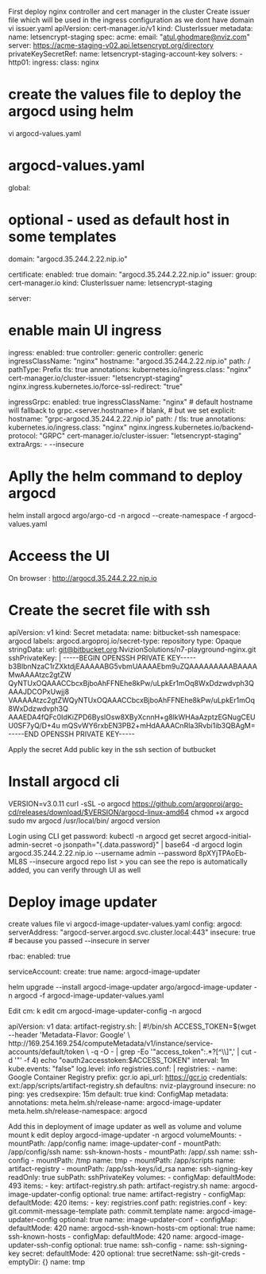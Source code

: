 First deploy nginx controller and cert manager in the cluster
Create issuer file which will be used in the ingress configuration as we dont have domain
vi issuer.yaml
apiVersion: cert-manager.io/v1
kind: ClusterIssuer
metadata:
  name: letsencrypt-staging
spec:
  acme:
    email: "atul.ghodmare@nviz.com"
    server: https://acme-staging-v02.api.letsencrypt.org/directory
    privateKeySecretRef:
      name: letsencrypt-staging-account-key
    solvers:
      - http01:
          ingress:
            class: nginx
# create the values file to deploy the argocd using helm
vi argocd-values.yaml
# argocd-values.yaml
global:
  # optional - used as default host in some templates
  domain: "argocd.35.244.2.22.nip.io"

certificate:
  enabled: true
  domain: "argocd.35.244.2.22.nip.io"
  issuer:
    group: cert-manager.io
    kind: ClusterIssuer
    name: letsencrypt-staging

server:
  # enable main UI ingress
  ingress:
    enabled: true
    controller: generic
    controller: generic
    ingressClassName: "nginx"
    hostname: "argocd.35.244.2.22.nip.io"
    path: /
    pathType: Prefix
    tls: true
    annotations:
      kubernetes.io/ingress.class: "nginx"
      cert-manager.io/cluster-issuer: "letsencrypt-staging"
      nginx.ingress.kubernetes.io/force-ssl-redirect: "true"

  ingressGrpc:
    enabled: true
    ingressClassName: "nginx"
    # default hostname will fallback to grpc.<server.hostname> if blank,
    # but we set explicit:
    hostname: "grpc-argocd.35.244.2.22.nip.io"
    path: /
    tls: true
    annotations:
      kubernetes.io/ingress.class: "nginx"
      nginx.ingress.kubernetes.io/backend-protocol: "GRPC"
      cert-manager.io/cluster-issuer: "letsencrypt-staging"
  extraArgs:
    - --insecure

# Aplly the helm command to deploy argocd
helm install argocd argo/argo-cd -n argocd --create-namespace -f argocd-values.yaml

# Acceess the UI
On browser : http://argocd.35.244.2.22.nip.io

# Create the secret file with ssh 
apiVersion: v1
kind: Secret
metadata:
  name: bitbucket-ssh
  namespace: argocd
  labels:
    argocd.argoproj.io/secret-type: repository
type: Opaque
stringData:
  url: git@bitbucket.org:NvizionSolutions/n7-playground-nginx.git
  sshPrivateKey: |
    -----BEGIN OPENSSH PRIVATE KEY-----
    b3BlbnNzaC1rZXktdjEAAAAABG5vbmUAAAAEbm9uZQAAAAAAAAABAAAAMwAAAAtzc2gtZW
    QyNTUxOQAAACCbcxBjboAhFFNEhe8kPw/uLpkEr1mOq8WxDdzwdvph3QAAAJDCOPxUwjj8
    VAAAAAtzc2gtZWQyNTUxOQAAACCbcxBjboAhFFNEhe8kPw/uLpkEr1mOq8WxDdzwdvph3Q
    AAAEDA4fQFc0IdKiZPD6ByslOsw8XByXcnnH+g8lkWHAaAzptzEGNugCEUU0SF7yQ/D+4u
    mQSvWY6rxbEN3PB2+mHdAAAACnRla3Rvbi1ib3QBAgM=
    -----END OPENSSH PRIVATE KEY-----

  Apply the secret 
  Add public key in the ssh section of butbucket 

  # Install argocd cli
  VERSION=v3.0.11
  curl -sSL -o argocd https://github.com/argoproj/argo-cd/releases/download/$VERSION/argocd-linux-amd64
chmod +x argocd
sudo mv argocd /usr/local/bin/
argocd version

Login using CLI
get password: kubectl -n argocd get secret argocd-initial-admin-secret -o jsonpath="{.data.password}" | base64 -d 
argocd login argocd.35.244.2.22.nip.io --username admin --password 8pXYjTPAoEb-ML8S --insecure
argocd repo list > you can see the repo is automatically added, you can verify through UI as well

# Deploy image updater
create values file
vi argocd-image-updater-values.yaml
config:
  argocd:
    serverAddress: "argocd-server.argocd.svc.cluster.local:443"
    insecure: true   # because you passed --insecure in server

rbac:
  enabled: true

serviceAccount:
  create: true
  name: argocd-image-updater

helm upgrade --install argocd-image-updater argo/argocd-image-updater   -n argocd -f argocd-image-updater-values.yaml

Edit cm:  k edit cm argocd-image-updater-config -n argocd 

apiVersion: v1
data:
  artifact-registry.sh: |
    #!/bin/sh
    ACCESS_TOKEN=$(wget --header 'Metadata-Flavor: Google' \
      http://169.254.169.254/computeMetadata/v1/instance/service-accounts/default/token \
      -q -O - | grep -Eo '"access_token":.*?[^\\]",' | cut -d '"' -f 4)
    echo "oauth2accesstoken:$ACCESS_TOKEN"
  interval: 1m
  kube.events: "false"
  log.level: info
  registries.conf: |
    registries:
    - name: Google Container Registry
      prefix: gcr.io
      api_url: https://gcr.io
      credentials: ext:/app/scripts/artifact-registry.sh
      defaultns: nviz-playground
      insecure: no
      ping: yes
      credsexpire: 15m
      default: true
kind: ConfigMap
metadata:
  annotations:
    meta.helm.sh/release-name: argocd-image-updater
    meta.helm.sh/release-namespace: argocd

Add this in deployment of image updater as well as volume and volume mount
k edit deploy argocd-image-updater -n argocd
volumeMounts:
        - mountPath: /app/config
          name: image-updater-conf
        - mountPath: /app/config/ssh
          name: ssh-known-hosts
        - mountPath: /app/.ssh
          name: ssh-config
        - mountPath: /tmp
          name: tmp
        - mountPath: /app/scripts
          name: artifact-registry
        - mountPath: /app/ssh-keys/id_rsa
          name: ssh-signing-key
          readOnly: true
          subPath: sshPrivateKey
volumes:
      - configMap:
          defaultMode: 493
          items:
          - key: artifact-registry.sh
            path: artifact-registry.sh
          name: argocd-image-updater-config
          optional: true
        name: artifact-registry
      - configMap:
          defaultMode: 420
          items:
          - key: registries.conf
            path: registries.conf
          - key: git.commit-message-template
            path: commit.template
          name: argocd-image-updater-config
          optional: true
        name: image-updater-conf
      - configMap:
          defaultMode: 420
          name: argocd-ssh-known-hosts-cm
          optional: true
        name: ssh-known-hosts
      - configMap:
          defaultMode: 420
          name: argocd-image-updater-ssh-config
          optional: true
        name: ssh-config
      - name: ssh-signing-key
        secret:
          defaultMode: 420
          optional: true
          secretName: ssh-git-creds
      - emptyDir: {}
        name: tmp

    
